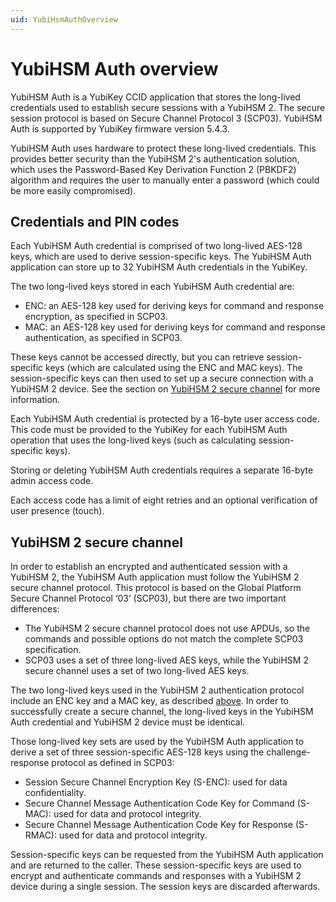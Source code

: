 ```yaml
---
uid: YubiHsmAuthOverview
---
```


<!-- Copyright 2022 Yubico AB

Licensed under the Apache License, Version 2.0 (the "License");
you may not use this file except in compliance with the License.
You may obtain a copy of the License at

    http://www.apache.org/licenses/LICENSE-2.0

Unless required by applicable law or agreed to in writing, software
distributed under the License is distributed on an "AS IS" BASIS,
WITHOUT WARRANTIES OR CONDITIONS OF ANY KIND, either express or implied.
See the License for the specific language governing permissions and
limitations under the License. -->

# YubiHSM Auth overview

YubiHSM Auth is a YubiKey CCID application that stores the long-lived credentials used to establish secure sessions with a YubiHSM 2. The secure session protocol is based on Secure Channel Protocol 3 (SCP03). YubiHSM Auth is supported by YubiKey firmware version 5.4.3.

YubiHSM Auth uses hardware to protect these long-lived credentials. This provides better security than the YubiHSM 2's authentication solution, which uses the Password-Based Key Derivation Function 2 (PBKDF2) algorithm and requires the user to manually enter a password (which could be more easily compromised).

## Credentials and PIN codes

Each YubiHSM Auth credential is comprised of two long-lived AES-128 keys, which are used to derive session-specific keys. The YubiHSM Auth application can store up to 32 YubiHSM Auth credentials in the YubiKey.

The two long-lived keys stored in each YubiHSM Auth credential are:

- ENC: an AES-128 key used for deriving keys for command and response encryption, as specified in SCP03.
- MAC: an AES-128 key used for deriving keys for command and response authentication, as specified in SCP03.

These keys cannot be accessed directly, but you can retrieve session-specific keys (which are calculated using the ENC and MAC keys). The session-specific keys can then used to set up a secure connection with a YubiHSM 2 device. See the section on [YubiHSM 2 secure channel](#yubihsm-2-secure-channel) for more information.

Each YubiHSM Auth credential is protected by a 16-byte user access code. This code must be provided to the YubiKey for each YubiHSM Auth operation that uses the long-lived keys (such as calculating session-specific keys).

Storing or deleting YubiHSM Auth credentials requires a separate 16-byte admin access code.

Each access code has a limit of eight retries and an optional verification of user presence (touch).

## YubiHSM 2 secure channel

In order to establish an encrypted and authenticated session with a YubiHSM 2, the YubiHSM Auth application must follow the YubiHSM 2 secure channel protocol. This protocol is based on the Global Platform Secure Channel Protocol ‘03’ (SCP03), but there are two important differences:

- The YubiHSM 2 secure channel protocol does not use APDUs, so the commands and possible options do not match the complete SCP03 specification.
- SCP03 uses a set of three long-lived AES keys, while the YubiHSM 2 secure channel uses a set of two long-lived AES keys.

The two long-lived keys used in the YubiHSM 2 authentication protocol include an ENC key and a MAC key, as described [above](#credentials-and-pin-codes). In order to successfully create a secure channel, the long-lived keys in the YubiHSM Auth credential and YubiHSM 2 device must be identical.

Those long-lived key sets are used by the YubiHSM Auth application to derive a set of three session-specific AES-128 keys using the challenge-response protocol as defined in SCP03:

- Session Secure Channel Encryption Key (S-ENC): used for data confidentiality.
- Secure Channel Message Authentication Code Key for Command (S-MAC): used for data and protocol integrity.
- Secure Channel Message Authentication Code Key for Response (S-RMAC): used for data and protocol integrity.

Session-specific keys can be requested from the YubiHSM Auth application and are returned to the caller. These session-specific keys are used to encrypt and authenticate commands and responses with a YubiHSM 2 device during a single session. The session keys are discarded afterwards.